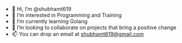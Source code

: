 - 👋 Hi, I’m @shubhamt619
- 👀 I’m interested in Programming and Training
- 🌱 I’m currently learning Golang
- 💞️ I’m looking to collaborate on projects that bring a positive change
- 📫 You can drop an email at shubhamt619@gmail.com

